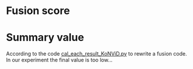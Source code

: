 # Fusion score  

# Summary value  
According to the code [cal_each_result_KoNViD.py](./cal_each_result_KoNViD.py) to rewrite a fusion code.
In our experiment the final value is too low...  

